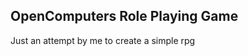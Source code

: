 OpenComputers Role Playing Game
-------------------------------
Just an attempt by me to create a simple rpg
